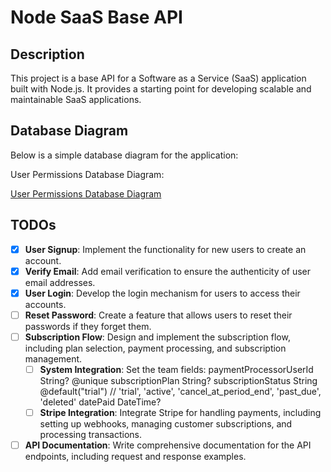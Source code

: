 # Node SaaS Base API

## Description
This project is a base API for a Software as a Service (SaaS) application built with Node.js. It provides a starting point for developing scalable and maintainable SaaS applications.

## Database Diagram
Below is a simple database diagram for the application:



User Permissions Database Diagram:

[User Permissions Database Diagram](https://drawsql.app/teams/arthur-cabrals-team/diagrams/user-permissions)

## TODOs
- [x] **User Signup**: Implement the functionality for new users to create an account.
- [x] **Verify Email**: Add email verification to ensure the authenticity of user email addresses.
- [x] **User Login**: Develop the login mechanism for users to access their accounts.
- [ ] **Reset Password**: Create a feature that allows users to reset their passwords if they forget them.
- [ ] **Subscription Flow**: Design and implement the subscription flow, including plan selection, payment processing, and subscription management.
    - [ ] **System Integration**: Set the team fields:
          paymentProcessorUserId    String? @unique
          subscriptionPlan          String?
          subscriptionStatus        String  @default("trial") // 'trial', 'active', 'cancel_at_period_end', 'past_due', 'deleted'
          datePaid                  DateTime?
    - [ ] **Stripe Integration**: Integrate Stripe for handling payments, including setting up webhooks, managing customer subscriptions, and processing transactions.
- [ ] **API Documentation**: Write comprehensive documentation for the API endpoints, including request and response examples.

